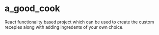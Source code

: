 # a_good_cook
React functionality based project which can be used to create the custom recepies along with adding ingredents of your own choice.
